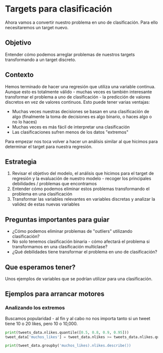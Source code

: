 # Targets para clasificación
Ahora vamos a convertir nuestro problema en uno de clasificación. Para ello necesitaremos un target nuevo.

## Objetivo
Entender cómo podemos arreglar problemas de nuestros targets transformando a un target discreto.

## Contexto
Hemos terminado de hacer una regresión que utiliza una variable continua. Aunque esto es totalmente válido - muchas veces es también interesante transformar el problema a uno de clasificación - la predicción de valores discretos en vez de valores continuos. Esto puede tener varias ventajas:

* Muchas veces nuestras decisiones se basan en una clasificación de algo (finalmente la toma de decisiones es algo binario, o haces algo o no lo haces)
* Muchas veces es más fácil de interpretar una clasificación
* Las clasificaciones sufren menos de los datos "extremos"

Para empezar nos toca volver a hacer un análisis similar al que hicimos para determinar el target para nuestra regresión.

## Estrategia

1. Revisar el objetivo del modelo, el análisis que hicimos para el target de regresión y la evaluación de nuestro modelo - recoger los principales debilidades / problemas que encontramos
2. Entender cómo podemos eliminar estos problemas transformando el problema en una clasificación
3. Transformar las variables relevantes en variables discretas y analizar la validez de estas nuevas variables

## Preguntas importantes para guiar

* ¿Cómo podemos eliminar problemas de "outliers" utilizando clasificación?
* No solo tenemos clasificación binaria - cómo afectará el problema si transformamos en una clasificación multiclase?
* ¿Qué debilidades tiene transformar el problema en uno de clasificación?

## Que esperamos tener?
Unos ejemplos de variables que se podrían utilizar para una clasificación.

## Ejemplos para arrancar motores

### Analizando los extremos
Buscamos popularidad - al fin y al cabo no nos importa tanto si un tweet tiene 10 o 20 likes, pero 10 o 10,000.

```python
print(tweets_data.nlikes.quantile([0.5, 0.8, 0.9, 0.95]))
tweet_data['muchos_likes'] = tweet_data.nlikes >= tweets_data.nlikes.quantile(0.9)

print(tweet_data.groupby('muchos_likes).nlikes.describe())
```
